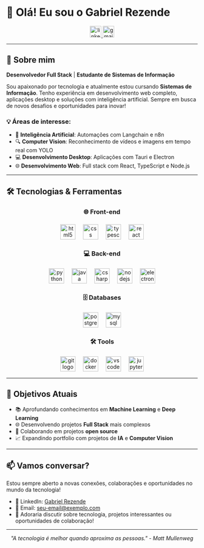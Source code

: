 # 👋 Olá! Eu sou o Gabriel Rezende

<div align="center">
  <a href="https://www.linkedin.com/in/gabriel-rezende-9808292b1" target="_blank">
    <img src="https://img.shields.io/static/v1?message=LinkedIn&logo=linkedin&label=&color=0077B5&logoColor=white&labelColor=&style=for-the-badge" height="30" alt="linkedin logo" />
  </a>
  <a href="mailto:seu-email@exemplo.com" target="_blank">
    <img src="https://img.shields.io/static/v1?message=Email&logo=gmail&label=&color=D14836&logoColor=white&labelColor=&style=for-the-badge" height="30" alt="gmail logo" />
  </a>
</div>

---

## 🚀 Sobre mim

**Desenvolvedor Full Stack** | **Estudante de Sistemas de Informação**

Sou apaixonado por tecnologia e atualmente estou cursando **Sistemas de Informação**. Tenho experiência em desenvolvimento web completo, aplicações desktop e soluções com inteligência artificial. Sempre em busca de novos desafios e oportunidades para inovar! 

### 💡 Áreas de interesse:
- 🤖 **Inteligência Artificial**: Automações com Langchain e n8n
- 🔍 **Computer Vision**: Reconhecimento de vídeos e imagens em tempo real com YOLO
- 💻 **Desenvolvimento Desktop**: Aplicações com Tauri e Electron
- 🌐 **Desenvolvimento Web**: Full stack com React, TypeScript e Node.js

---

## 🛠️ Tecnologias & Ferramentas

<h3 align="center">🌐 Front-end</h3>

###

<div align="center">
  <img src="https://cdn.jsdelivr.net/gh/devicons/devicon/icons/html5/html5-original.svg" height="40" alt="html5 logo"  />
  <img width="12" />
  <img src="https://cdn.jsdelivr.net/gh/devicons/devicon/icons/css3/css3-original.svg" height="40" alt="css logo"  />
  <img width="12" />
  <img src="https://cdn.jsdelivr.net/gh/devicons/devicon/icons/typescript/typescript-original.svg" height="40" alt="typescript logo"  />
  <img width="12" />
  <img src="https://cdn.jsdelivr.net/gh/devicons/devicon/icons/react/react-original.svg" height="40" alt="react logo"  />
</div>

###

<h3 align="center">💻 Back-end</h3>

###

<div align="center">
  <img src="https://cdn.jsdelivr.net/gh/devicons/devicon/icons/python/python-original.svg" height="40" alt="python logo"  />
  <img width="12" />
  <img src="https://cdn.jsdelivr.net/gh/devicons/devicon/icons/java/java-original.svg" height="40" alt="java logo"  />
  <img width="12" />
  <img src="https://cdn.jsdelivr.net/gh/devicons/devicon/icons/csharp/csharp-original.svg" height="40" alt="csharp logo"  />
  <img width="12" />
  <img src="https://cdn.jsdelivr.net/gh/devicons/devicon/icons/nodejs/nodejs-original.svg" height="40" alt="nodejs logo"  />
  <img width="12" />
  <img src="https://cdn.jsdelivr.net/gh/devicons/devicon/icons/electron/electron-original.svg" height="40" alt="electron logo"  />
</div>

###

<h3 align="center">🗄️ Databases</h3>

###

<div align="center">
  <img src="https://cdn.jsdelivr.net/gh/devicons/devicon/icons/postgresql/postgresql-original.svg" height="40" alt="postgresql logo"  />
  <img width="12" />
  <img src="https://cdn.jsdelivr.net/gh/devicons/devicon/icons/mysql/mysql-original.svg" height="40" alt="mysql logo"  />
</div>

###

<h3 align="center">🛠 Tools</h3>

###

<div align="center">
  <img src="https://cdn.jsdelivr.net/gh/devicons/devicon/icons/git/git-original.svg" height="40" alt="git logo"  />
  <img width="12" />
  <img src="https://cdn.jsdelivr.net/gh/devicons/devicon/icons/docker/docker-original.svg" height="40" alt="docker logo"  />
  <img width="12" />
  <img src="https://cdn.jsdelivr.net/gh/devicons/devicon/icons/vscode/vscode-original.svg" height="40" alt="vscode logo"  />
  <img width="12" />
  <img src="https://cdn.jsdelivr.net/gh/devicons/devicon/icons/jupyter/jupyter-original.svg" height="40" alt="jupyter logo"  />
</div>


---

## 🎯 Objetivos Atuais

- 📚 Aprofundando conhecimentos em **Machine Learning** e **Deep Learning**
- 🌐 Desenvolvendo projetos **Full Stack** mais complexos
- 🤝 Colaborando em projetos **open source**
- 📈 Expandindo portfolio com projetos de **IA** e **Computer Vision**

---

## 📫 Vamos conversar?

Estou sempre aberto a novas conexões, colaborações e oportunidades no mundo da tecnologia! 

- 💼 LinkedIn: [Gabriel Rezende](https://www.linkedin.com/in/gabriel-rezende-9808292b1)
- 📧 Email: seu-email@exemplo.com
- 💬 Adoraria discutir sobre tecnologia, projetos interessantes ou oportunidades de colaboração!

---

<div align="center">
  <i>"A tecnologia é melhor quando aproxima as pessoas." - Matt Mullenweg</i>
</div>
